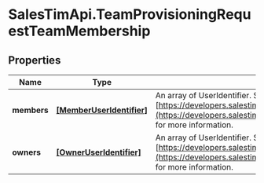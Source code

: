 # SalesTimApi.TeamProvisioningRequestTeamMembership

## Properties

Name | Type | Description | Notes
------------ | ------------- | ------------- | -------------
**members** | [**[MemberUserIdentifier]**](MemberUserIdentifier.md) | An array of UserIdentifier. See [https://developers.salestim.com/api/reference/Models/UserIdentifier](https://developers.salestim.com/api/reference/Models/UserIdentifier) for more information. | [optional] 
**owners** | [**[OwnerUserIdentifier]**](OwnerUserIdentifier.md) | An array of UserIdentifier. See [https://developers.salestim.com/api/reference/Models/UserIdentifier](https://developers.salestim.com/api/reference/Models/UserIdentifier) for more information. | [optional] 



